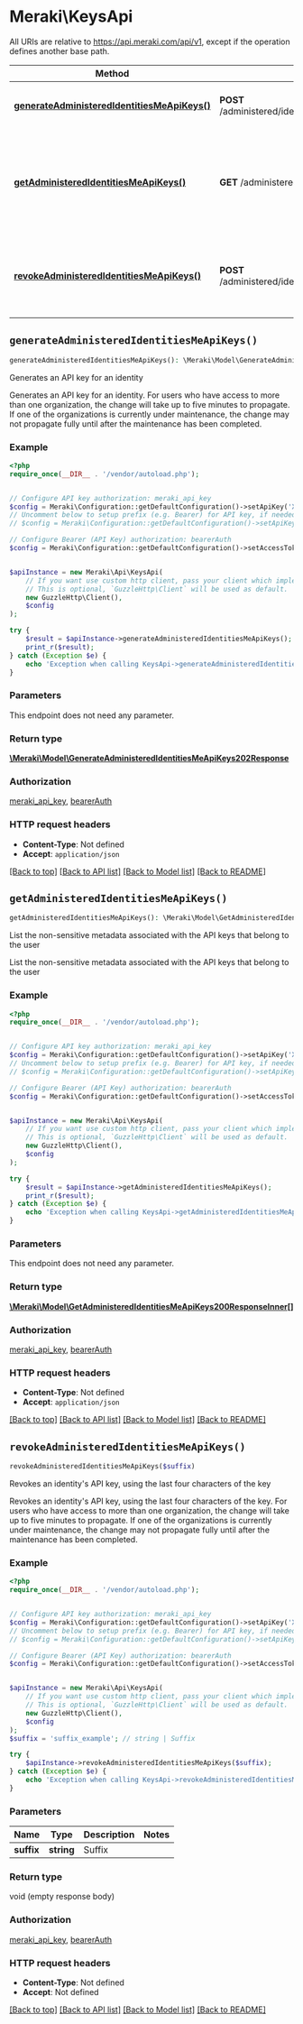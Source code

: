 # Meraki\KeysApi

All URIs are relative to https://api.meraki.com/api/v1, except if the operation defines another base path.

| Method | HTTP request | Description |
| ------------- | ------------- | ------------- |
| [**generateAdministeredIdentitiesMeApiKeys()**](KeysApi.md#generateAdministeredIdentitiesMeApiKeys) | **POST** /administered/identities/me/api/keys/generate | Generates an API key for an identity |
| [**getAdministeredIdentitiesMeApiKeys()**](KeysApi.md#getAdministeredIdentitiesMeApiKeys) | **GET** /administered/identities/me/api/keys | List the non-sensitive metadata associated with the API keys that belong to the user |
| [**revokeAdministeredIdentitiesMeApiKeys()**](KeysApi.md#revokeAdministeredIdentitiesMeApiKeys) | **POST** /administered/identities/me/api/keys/{suffix}/revoke | Revokes an identity&#39;s API key, using the last four characters of the key |


## `generateAdministeredIdentitiesMeApiKeys()`

```php
generateAdministeredIdentitiesMeApiKeys(): \Meraki\Model\GenerateAdministeredIdentitiesMeApiKeys202Response
```

Generates an API key for an identity

Generates an API key for an identity. For users who have access to more than one organization, the change will take up to five minutes to propagate. If one of the organizations is currently under maintenance, the change may not propagate fully until after the maintenance has been completed.

### Example

```php
<?php
require_once(__DIR__ . '/vendor/autoload.php');


// Configure API key authorization: meraki_api_key
$config = Meraki\Configuration::getDefaultConfiguration()->setApiKey('X-Cisco-Meraki-API-Key', 'YOUR_API_KEY');
// Uncomment below to setup prefix (e.g. Bearer) for API key, if needed
// $config = Meraki\Configuration::getDefaultConfiguration()->setApiKeyPrefix('X-Cisco-Meraki-API-Key', 'Bearer');

// Configure Bearer (API Key) authorization: bearerAuth
$config = Meraki\Configuration::getDefaultConfiguration()->setAccessToken('YOUR_ACCESS_TOKEN');


$apiInstance = new Meraki\Api\KeysApi(
    // If you want use custom http client, pass your client which implements `GuzzleHttp\ClientInterface`.
    // This is optional, `GuzzleHttp\Client` will be used as default.
    new GuzzleHttp\Client(),
    $config
);

try {
    $result = $apiInstance->generateAdministeredIdentitiesMeApiKeys();
    print_r($result);
} catch (Exception $e) {
    echo 'Exception when calling KeysApi->generateAdministeredIdentitiesMeApiKeys: ', $e->getMessage(), PHP_EOL;
}
```

### Parameters

This endpoint does not need any parameter.

### Return type

[**\Meraki\Model\GenerateAdministeredIdentitiesMeApiKeys202Response**](../Model/GenerateAdministeredIdentitiesMeApiKeys202Response.md)

### Authorization

[meraki_api_key](../../README.md#meraki_api_key), [bearerAuth](../../README.md#bearerAuth)

### HTTP request headers

- **Content-Type**: Not defined
- **Accept**: `application/json`

[[Back to top]](#) [[Back to API list]](../../README.md#endpoints)
[[Back to Model list]](../../README.md#models)
[[Back to README]](../../README.md)

## `getAdministeredIdentitiesMeApiKeys()`

```php
getAdministeredIdentitiesMeApiKeys(): \Meraki\Model\GetAdministeredIdentitiesMeApiKeys200ResponseInner[]
```

List the non-sensitive metadata associated with the API keys that belong to the user

List the non-sensitive metadata associated with the API keys that belong to the user

### Example

```php
<?php
require_once(__DIR__ . '/vendor/autoload.php');


// Configure API key authorization: meraki_api_key
$config = Meraki\Configuration::getDefaultConfiguration()->setApiKey('X-Cisco-Meraki-API-Key', 'YOUR_API_KEY');
// Uncomment below to setup prefix (e.g. Bearer) for API key, if needed
// $config = Meraki\Configuration::getDefaultConfiguration()->setApiKeyPrefix('X-Cisco-Meraki-API-Key', 'Bearer');

// Configure Bearer (API Key) authorization: bearerAuth
$config = Meraki\Configuration::getDefaultConfiguration()->setAccessToken('YOUR_ACCESS_TOKEN');


$apiInstance = new Meraki\Api\KeysApi(
    // If you want use custom http client, pass your client which implements `GuzzleHttp\ClientInterface`.
    // This is optional, `GuzzleHttp\Client` will be used as default.
    new GuzzleHttp\Client(),
    $config
);

try {
    $result = $apiInstance->getAdministeredIdentitiesMeApiKeys();
    print_r($result);
} catch (Exception $e) {
    echo 'Exception when calling KeysApi->getAdministeredIdentitiesMeApiKeys: ', $e->getMessage(), PHP_EOL;
}
```

### Parameters

This endpoint does not need any parameter.

### Return type

[**\Meraki\Model\GetAdministeredIdentitiesMeApiKeys200ResponseInner[]**](../Model/GetAdministeredIdentitiesMeApiKeys200ResponseInner.md)

### Authorization

[meraki_api_key](../../README.md#meraki_api_key), [bearerAuth](../../README.md#bearerAuth)

### HTTP request headers

- **Content-Type**: Not defined
- **Accept**: `application/json`

[[Back to top]](#) [[Back to API list]](../../README.md#endpoints)
[[Back to Model list]](../../README.md#models)
[[Back to README]](../../README.md)

## `revokeAdministeredIdentitiesMeApiKeys()`

```php
revokeAdministeredIdentitiesMeApiKeys($suffix)
```

Revokes an identity's API key, using the last four characters of the key

Revokes an identity's API key, using the last four characters of the key. For users who have access to more than one organization, the change will take up to five minutes to propagate. If one of the organizations is currently under maintenance, the change may not propagate fully until after the maintenance has been completed.

### Example

```php
<?php
require_once(__DIR__ . '/vendor/autoload.php');


// Configure API key authorization: meraki_api_key
$config = Meraki\Configuration::getDefaultConfiguration()->setApiKey('X-Cisco-Meraki-API-Key', 'YOUR_API_KEY');
// Uncomment below to setup prefix (e.g. Bearer) for API key, if needed
// $config = Meraki\Configuration::getDefaultConfiguration()->setApiKeyPrefix('X-Cisco-Meraki-API-Key', 'Bearer');

// Configure Bearer (API Key) authorization: bearerAuth
$config = Meraki\Configuration::getDefaultConfiguration()->setAccessToken('YOUR_ACCESS_TOKEN');


$apiInstance = new Meraki\Api\KeysApi(
    // If you want use custom http client, pass your client which implements `GuzzleHttp\ClientInterface`.
    // This is optional, `GuzzleHttp\Client` will be used as default.
    new GuzzleHttp\Client(),
    $config
);
$suffix = 'suffix_example'; // string | Suffix

try {
    $apiInstance->revokeAdministeredIdentitiesMeApiKeys($suffix);
} catch (Exception $e) {
    echo 'Exception when calling KeysApi->revokeAdministeredIdentitiesMeApiKeys: ', $e->getMessage(), PHP_EOL;
}
```

### Parameters

| Name | Type | Description  | Notes |
| ------------- | ------------- | ------------- | ------------- |
| **suffix** | **string**| Suffix | |

### Return type

void (empty response body)

### Authorization

[meraki_api_key](../../README.md#meraki_api_key), [bearerAuth](../../README.md#bearerAuth)

### HTTP request headers

- **Content-Type**: Not defined
- **Accept**: Not defined

[[Back to top]](#) [[Back to API list]](../../README.md#endpoints)
[[Back to Model list]](../../README.md#models)
[[Back to README]](../../README.md)
